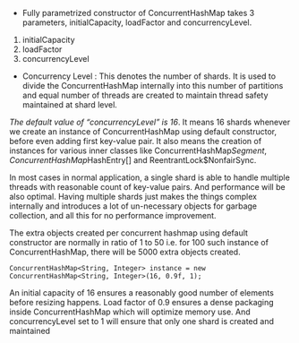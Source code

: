 * Fully parametrized constructor of ConcurrentHashMap takes 3 parameters, initialCapacity, loadFactor and concurrencyLevel.

1. initialCapacity
2. loadFactor
3. concurrencyLevel

* Concurrency Level : This denotes the number of shards. It is used to divide the ConcurrentHashMap internally into this number of partitions and equal number of threads are created to maintain thread safety maintained at shard level.

_The default value of “concurrencyLevel” is 16_. It means 16 shards whenever we create an instance of ConcurrentHashMap using default constructor, before even adding first key-value pair. It also means the creation of instances for various inner classes like ConcurrentHashMap$Segment, ConcurrentHashMap$HashEntry[] and ReentrantLock$NonfairSync.

In most cases in normal application, a single shard is able to handle multiple threads with reasonable count of key-value pairs. And performance will be also optimal. Having multiple shards just makes the things complex internally and introduces a lot of un-necessary objects for garbage collection, and all this for no performance improvement.

The extra objects created per concurrent hashmap using default constructor are normally in ratio of 1 to 50 i.e. for 100 such instance of ConcurrentHashMap, there will be 5000 extra objects created.

```
ConcurrentHashMap<String, Integer> instance = new ConcurrentHashMap<String, Integer>(16, 0.9f, 1);
```
An initial capacity of 16 ensures a reasonably good number of elements before resizing happens. Load factor of 0.9 ensures a dense packaging inside ConcurrentHashMap which will optimize memory use. And concurrencyLevel set to 1 will ensure that only one shard is created and maintained

